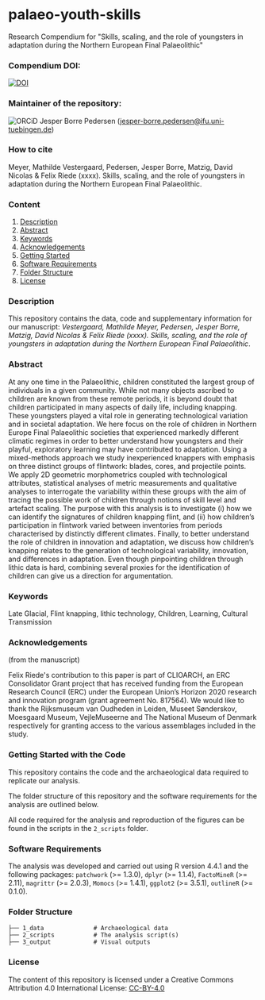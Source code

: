 # palaeo-youth-skills
Research Compendium for "Skills, scaling, and the role of youngsters in adaptation during the Northern European Final Palaeolithic" 

### Compendium DOI:

[![DOI](https://zenodo.org/badge/DOI/10.5281/zenodo.15370365.svg)](https://doi.org/10.5281/zenodo.15370365)

### Maintainer of the repository:

![ORCiD](https://img.shields.io/badge/ORCiD-0000--0002--3468--0986-green.svg) Jesper Borre Pedersen (<jesper-borre.pedersen@ifu.uni-tuebingen.de>) 

### How to cite

Meyer, Mathilde Vestergaard, Pedersen, Jesper Borre, Matzig, David Nicolas & Felix Riede (xxxx). Skills, scaling, and the role of youngsters in adaptation during the Northern European Final Palaeolithic.

### Content

1. [Description](#Description)
2. [Abstract](#Abstract)
3. [Keywords](#Keywords)
4. [Acknowledgements](#Acknowledgements)
5. [Getting Started](#Getting-Started-with-the-Code)
6. [Software Requirements](#Software-Requirements)
7. [Folder Structure](#folder-structure)
8. [License](#License)


### Description

This repository contains the data, code and supplementary information for our manuscript: _Vestergaard, Mathilde Meyer, Pedersen, Jesper Borre, Matzig, David Nicolas & Felix Riede (xxxx). Skills, scaling, and the role of youngsters in adaptation during the Northern European Final Palaeolithic_. 

### Abstract

At any one time in the Palaeolithic, children constituted the largest group of individuals in a given community. While not many objects ascribed to children are known from these remote periods, it is beyond doubt that children participated in many aspects of daily life, including knapping. These youngsters played a vital role in generating technological variation and in societal adaptation. We here focus on the role of children in Northern Europe Final Palaeolithic societies that experienced markedly different climatic regimes in order to better understand how youngsters and their playful, exploratory learning may have contributed to adaptation. Using a mixed-methods approach we study inexperienced knappers with emphasis on three distinct groups of flintwork: blades, cores, and projectile points. We apply 2D geometric morphometrics coupled with technological attributes, statistical analyses of metric measurements and qualitative analyses to interrogate the variability within these groups with the aim of tracing the possible work of children through notions of skill level and artefact scaling. The purpose with this analysis is to investigate (i) how we can identify the signatures of children knapping flint, and (ii) how children’s participation in flintwork varied between inventories from periods characterised by distinctly different climates. Finally, to better understand the role of children in innovation and adaptation, we discuss how children’s knapping relates to the generation of technological variability, innovation, and differences in adaptation. Even though pinpointing children through lithic data is hard, combining several proxies for the identification of children can give us a direction for argumentation.

### Keywords

Late Glacial, Flint knapping, lithic technology, Children, Learning, Cultural Transmission


### Acknowledgements

(from the manuscript)

Felix Riede's contribution to this paper is part of CLIOARCH, an ERC Consolidator Grant project that has received funding from the European Research Council (ERC) under the European Union’s Horizon 2020 research and innovation program (grant agreement No. 817564). We would like to thank the Rijksmuseum van Oudheden in Leiden, Museet Sønderskov, Moesgaard Museum,  VejleMuseerne and The National Museum of Denmark respectively for granting access to the various assemblages included in the study.

### Getting Started with the Code

This repository contains the code and the archaeological data required to replicate our analysis.  

The folder structure of this repository and the software requirements for the analysis are outlined below. 

All code required for the analysis and reproduction of the figures can be found in the scripts in the `2_scripts` folder.

### Software Requirements

The analysis was developed and carried out using R version 4.4.1 and the following packages: `patchwork` (>= 1.3.0), `dplyr` (>= 1.1.4), `FactoMineR` (>= 2.11), `magrittr` (>= 2.0.3), `Momocs` (>= 1.4.1), `ggplot2` (>= 3.5.1), `outlineR` (>= 0.1.0).

### Folder Structure

```
├── 1_data              # Archaeological data
├── 2_scripts           # The analysis script(s)
├── 3_output            # Visual outputs

```

### License

The content of this repository is licensed under a Creative Commons Attribution 4.0 International License: [CC-BY-4.0](http://creativecommons.org/licenses/by/4.0/)

